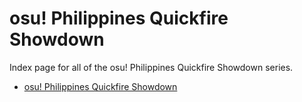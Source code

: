 # osu! Philippines Quickfire Showdown

Index page for all of the osu! Philippines Quickfire Showdown series.

- [osu! Philippines Quickfire Showdown](1)

